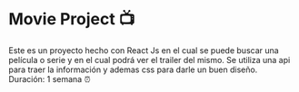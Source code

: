 # Movie Project 📺

Este es un proyecto hecho con React Js en el cual se puede buscar una película o serie y en el cual podrá ver el trailer del mismo. Se utiliza una api para traer la información y ademas css para darle un buen diseño.
Duración: 1 semana ⏰
